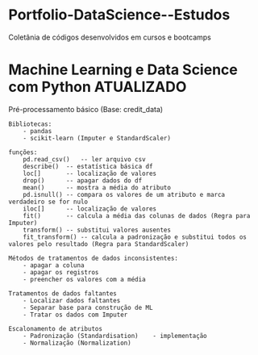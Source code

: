 # Portfolio-DataScience--Estudos
 Coletânia de códigos desenvolvidos em cursos e bootcamps

# Machine Learning e Data Science com Python ATUALIZADO
Pré-processamento básico (Base: credit_data)

	Bibliotecas:
		- pandas
		- scikit-learn (Imputer e StandardScaler)

	funções:
		pd.read_csv()	-- ler arquivo csv
		describe()	-- estatística básica df
		loc[]		-- localização de valores
		drop()		-- apagar dados do df
		mean()		-- mostra a média do atributo
		pd.isnull()	-- compara os valores de um atributo e marca verdadeiro se for nulo
		iloc[]		-- localização de valores
		fit()		-- calcula a média das colunas de dados (Regra para Imputer)
		transform()	-- substitui valores ausentes
		fit_transform()	-- calcula a padronização e substitui todos os valores pelo resultado (Regra para StandardScaler)

	Métodos de tratamentos de dados inconsistentes:
		- apagar a coluna
		- apagar os registros
		- preencher os valores com a média

	Tratamentos de dados faltantes
		- Localizar dados faltantes
		- Separar base para construção de ML
		- Tratar os dados com Imputer

	Escalonamento de atributos
		- Padronização (Standardisation)	- implementação
		- Normalização (Normalization)
